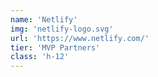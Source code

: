 ```yaml
---
name: 'Netlify'
img: 'netlify-logo.svg'
url: 'https://www.netlify.com/'
tier: 'MVP Partners'
class: 'h-12'
---
```

